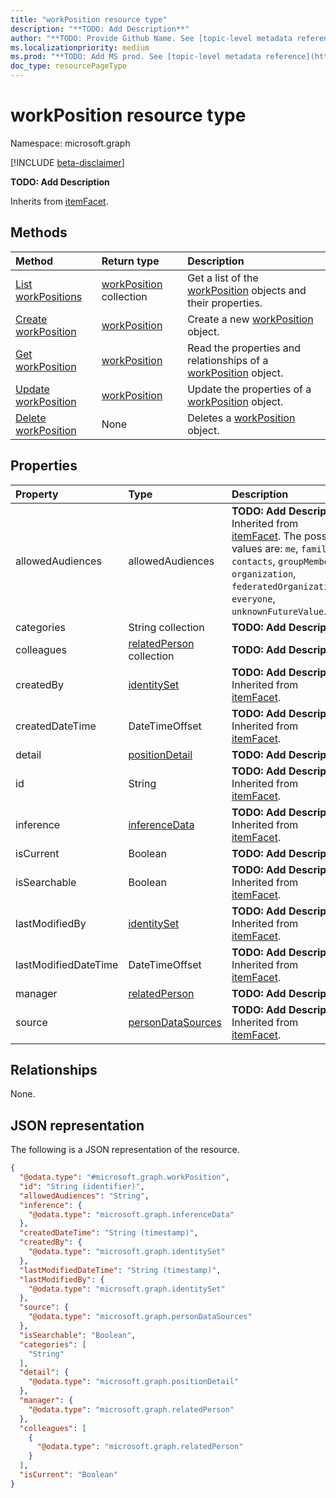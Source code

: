 ```yaml
---
title: "workPosition resource type"
description: "**TODO: Add Description**"
author: "**TODO: Provide Github Name. See [topic-level metadata reference](https://msgo.azurewebsites.net/add/document/guidelines/metadata.html#topic-level-metadata)**"
ms.localizationpriority: medium
ms.prod: "**TODO: Add MS prod. See [topic-level metadata reference](https://msgo.azurewebsites.net/add/document/guidelines/metadata.html#topic-level-metadata)**"
doc_type: resourcePageType
---
```


# workPosition resource type

Namespace: microsoft.graph

[!INCLUDE [beta-disclaimer](../../includes/beta-disclaimer.md)]

**TODO: Add Description**


Inherits from [itemFacet](../resources/itemfacet.md).

## Methods
|Method|Return type|Description|
|:---|:---|:---|
|[List workPositions](../api/workposition-list.md)|[workPosition](../resources/workposition.md) collection|Get a list of the [workPosition](../resources/workposition.md) objects and their properties.|
|[Create workPosition](../api/profile-post-positions.md)|[workPosition](../resources/workposition.md)|Create a new [workPosition](../resources/workposition.md) object.|
|[Get workPosition](../api/workposition-get.md)|[workPosition](../resources/workposition.md)|Read the properties and relationships of a [workPosition](../resources/workposition.md) object.|
|[Update workPosition](../api/workposition-update.md)|[workPosition](../resources/workposition.md)|Update the properties of a [workPosition](../resources/workposition.md) object.|
|[Delete workPosition](../api/workposition-delete.md)|None|Deletes a [workPosition](../resources/workposition.md) object.|

## Properties
|Property|Type|Description|
|:---|:---|:---|
|allowedAudiences|allowedAudiences|**TODO: Add Description** Inherited from [itemFacet](../resources/itemfacet.md). The possible values are: `me`, `family`, `contacts`, `groupMembers`, `organization`, `federatedOrganizations`, `everyone`, `unknownFutureValue`.|
|categories|String collection|**TODO: Add Description**|
|colleagues|[relatedPerson](../resources/relatedperson.md) collection|**TODO: Add Description**|
|createdBy|[identitySet](../resources/identityset.md)|**TODO: Add Description** Inherited from [itemFacet](../resources/itemfacet.md).|
|createdDateTime|DateTimeOffset|**TODO: Add Description** Inherited from [itemFacet](../resources/itemfacet.md).|
|detail|[positionDetail](../resources/positiondetail.md)|**TODO: Add Description**|
|id|String|**TODO: Add Description** Inherited from [itemFacet](../resources/itemfacet.md).|
|inference|[inferenceData](../resources/inferencedata.md)|**TODO: Add Description** Inherited from [itemFacet](../resources/itemfacet.md).|
|isCurrent|Boolean|**TODO: Add Description**|
|isSearchable|Boolean|**TODO: Add Description** Inherited from [itemFacet](../resources/itemfacet.md).|
|lastModifiedBy|[identitySet](../resources/identityset.md)|**TODO: Add Description** Inherited from [itemFacet](../resources/itemfacet.md).|
|lastModifiedDateTime|DateTimeOffset|**TODO: Add Description** Inherited from [itemFacet](../resources/itemfacet.md).|
|manager|[relatedPerson](../resources/relatedperson.md)|**TODO: Add Description**|
|source|[personDataSources](../resources/persondatasources.md)|**TODO: Add Description** Inherited from [itemFacet](../resources/itemfacet.md).|

## Relationships
None.

## JSON representation
The following is a JSON representation of the resource.
<!-- {
  "blockType": "resource",
  "keyProperty": "id",
  "@odata.type": "microsoft.graph.workPosition",
  "baseType": "Microsoft.Fast.PI.ViewGenerator.V2.Profile.Models.itemFacet",
  "openType": false
}
-->
``` json
{
  "@odata.type": "#microsoft.graph.workPosition",
  "id": "String (identifier)",
  "allowedAudiences": "String",
  "inference": {
    "@odata.type": "microsoft.graph.inferenceData"
  },
  "createdDateTime": "String (timestamp)",
  "createdBy": {
    "@odata.type": "microsoft.graph.identitySet"
  },
  "lastModifiedDateTime": "String (timestamp)",
  "lastModifiedBy": {
    "@odata.type": "microsoft.graph.identitySet"
  },
  "source": {
    "@odata.type": "microsoft.graph.personDataSources"
  },
  "isSearchable": "Boolean",
  "categories": [
    "String"
  ],
  "detail": {
    "@odata.type": "microsoft.graph.positionDetail"
  },
  "manager": {
    "@odata.type": "microsoft.graph.relatedPerson"
  },
  "colleagues": [
    {
      "@odata.type": "microsoft.graph.relatedPerson"
    }
  ],
  "isCurrent": "Boolean"
}
```


